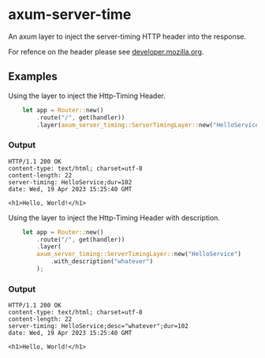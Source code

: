 # axum-server-time
An axum layer to inject the server-timing HTTP header into the response.

For refence on the header please see [developer.mozilla.org](https://developer.mozilla.org/en-US/docs/Web/HTTP/Headers/Server-Timing).

## Examples

Using the layer to inject the Http-Timing Header.
```rust
    let app = Router::new()
        .route("/", get(handler))
        .layer(axum_server_timing::ServerTimingLayer::new("HelloService"));
```

### Output
```
HTTP/1.1 200 OK
content-type: text/html; charset=utf-8
content-length: 22
server-timing: HelloService;dur=102
date: Wed, 19 Apr 2023 15:25:40 GMT

<h1>Hello, World!</h1>
```

Using the layer to inject the Http-Timing Header with description.
```rust
    let app = Router::new()
        .route("/", get(handler))
        .layer(
        axum_server_timing::ServerTimingLayer::new("HelloService")
            .with_description("whatever")
        );
```

### Output
```
HTTP/1.1 200 OK
content-type: text/html; charset=utf-8
content-length: 22
server-timing: HelloService;desc="whatever";dur=102
date: Wed, 19 Apr 2023 15:25:40 GMT

<h1>Hello, World!</h1>
```